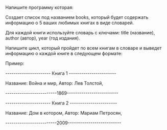 Напишите программу которая:

Создает список под названием books, который будет содержать информацию о 5 ваших любимых книгах в виде словарей.

Для каждой книги используйте словарь с ключами: title (название), author (автор), year (год издания).

Напишите цикл, который пройдет по всем книгам в словаре и выведет информацию о каждой книге в следующем формате:

Пример:

 ---------------------- Книга 1 -----------------------
 
 Название: Война и мир, Автор: Лев Толстой,
 
 -------------------------1869-------------------------
 
  ---------------------- Книга 2 -----------------------
  
 Название: Дом в котором, Автор: Мариам Петросян,
 
 -------------------------2009--------------------------
